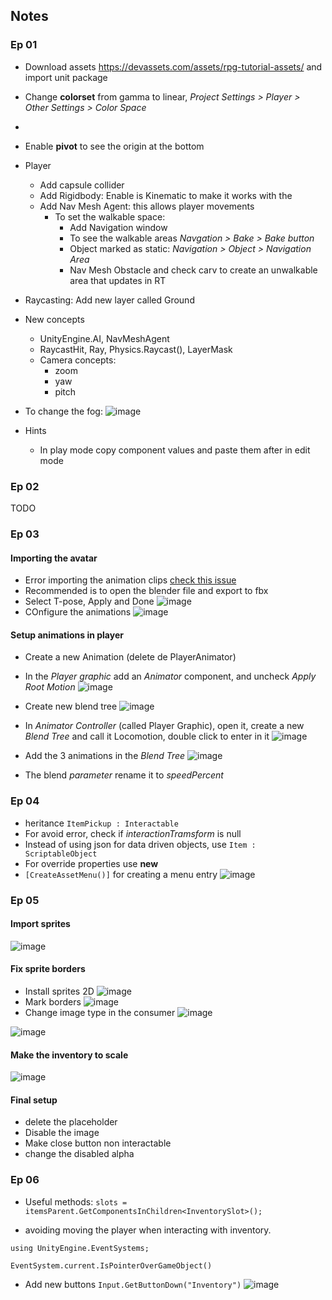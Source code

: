 
## Notes

### Ep 01

- Download assets https://devassets.com/assets/rpg-tutorial-assets/ and import unit package


- Change **colorset** from gamma to linear, *Project Settings > Player > Other Settings > Color Space*
- 
- Enable **pivot** to see the origin at the bottom

- Player
  - Add capsule collider
  - Add Rigidbody: Enable is Kinematic to make it works with the 
  - Add Nav Mesh Agent: this allows player movements
    - To set the walkable space:
      - Add Navigation window
      - To see the walkable areas *Navgation > Bake > Bake button*
      - Object marked as static: *Navigation > Object > Navigation Area*
      - Nav Mesh Obstacle and check carv to create an unwalkable area that updates in RT
  
- Raycasting: Add new layer called Ground

- New concepts
  - UnityEngine.AI, NavMeshAgent
  - RaycastHit, Ray, Physics.Raycast(), LayerMask
  - Camera concepts:
    - zoom
    - yaw
    - pitch

- To change the fog: 
    ![image](notes/images/ep01-1.png)

- Hints
  - In play mode copy component values and paste them after in edit mode

### Ep 02
TODO

### Ep 03

#### Importing the avatar
  - Error importing the animation clips [check this issue](https://issuetracker.unity3d.com/issues/using-multiple-animation-clips-in-blender-not-all-animation-clips-are-imported-using-a-blend-file) 
  - Recommended is to open the blender file and export to fbx
  - Select T-pose, Apply and Done 
  ![image](notes/images/ep03-02.png)
  - COnfigure the animations
  ![image](notes/images/ep03-03.png)


#### Setup animations in player

  - Create a new Animation (delete de PlayerAnimator)

  - In the *Player graphic* add an *Animator* component, and uncheck *Apply Root Motion*
  ![image](notes/images/ep03-04.png)

  - Create new blend tree
  ![image](notes/images/ep03-01.png)

  - In *Animator Controller* (called Player Graphic), open it, create a new *Blend Tree* and call it Locomotion, double click to enter in it
  ![image](notes/images/ep03-05.png)


  - Add the 3 animations in the *Blend Tree*
  ![image](notes/images/ep03-06.png)

  - The blend *parameter* rename it to *speedPercent*
  
### Ep 04

- heritance `ItemPickup : Interactable`
- For avoid error, check if *interactionTramsform* is null
- Instead of using json for data driven objects, use `Item : ScriptableObject`
- For override properties use **new**
- `[CreateAssetMenu()]` for creating a menu entry
  ![image](notes/images/ep04-01.png)

### Ep 05

#### Import sprites
![image](notes/images/ep05-001.png)

#### Fix sprite borders
- Install sprites 2D
![image](notes/images/ep05-002.png)
- Mark borders
![image](notes/images/ep05-003.png)
- Change image type in the consumer
![image](notes/images/ep05-004.png)


![image](notes/images/ep05-005.png)

#### Make the inventory to scale
![image](notes/images/ep05-006.png)

#### Final setup
- delete the placeholder
- Disable the image
- Make close button non interactable
- change the disabled alpha


### Ep 06

- Useful methods:
`slots = itemsParent.GetComponentsInChildren<InventorySlot>();`

- avoiding moving the player when interacting with inventory.
```
using UnityEngine.EventSystems;

EventSystem.current.IsPointerOverGameObject()
```
- Add new buttons
`Input.GetButtonDown("Inventory")`
![image](notes/images/ep06-001.png)


